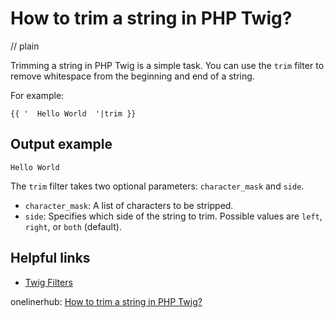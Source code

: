 # How to trim a string in PHP Twig?
// plain

Trimming a string in PHP Twig is a simple task. You can use the `trim` filter to remove whitespace from the beginning and end of a string.

For example:
```
{{ '  Hello World  '|trim }}
```

## Output example

```
Hello World
```

The `trim` filter takes two optional parameters: `character_mask` and `side`.

- `character_mask`: A list of characters to be stripped.
- `side`: Specifies which side of the string to trim. Possible values are `left`, `right`, or `both` (default).

## Helpful links
- [Twig Filters](https://twig.symfony.com/doc/2.x/filters/trim.html)

onelinerhub: [How to trim a string in PHP Twig?](https://onelinerhub.com/twig/how-to-trim-a-string-in-php-twig-)